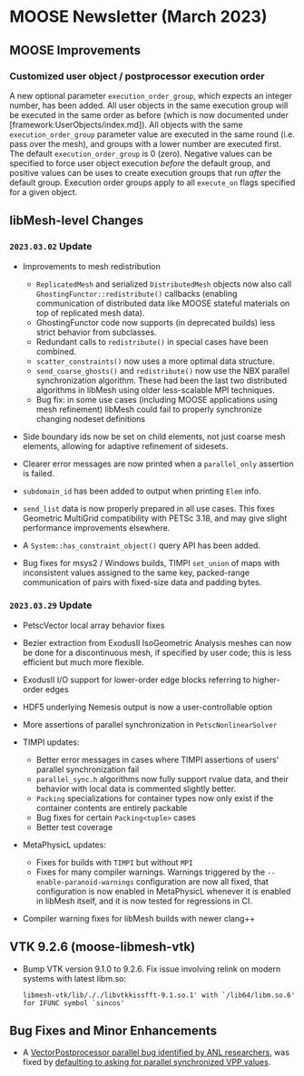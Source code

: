 # MOOSE Newsletter (March 2023)

## MOOSE Improvements

### Customized user object / postprocessor execution order

A new optional parameter `execution_order_group`, which expects an integer number, has been added.
All user objects in the same execution group will be executed in the same order as before (which
is now documented under [framework:UserObjects/index.md]). All objects with the same `execution_order_group`
parameter value are executed in the same round (i.e. pass over the mesh), and groups with a lower
number are executed first. The default `execution_order_group` is 0 (zero). Negative values can be
specified to force user object execution *before* the default group, and positive values can be uses
to create execution groups that run *after* the default group. Execution order groups apply to all
`execute_on` flags specified for a given object.

## libMesh-level Changes

### `2023.03.02` Update

- Improvements to mesh redistribution

  - `ReplicatedMesh` and serialized `DistributedMesh` objects now also
    call `GhostingFunctor::redistribute()` callbacks (enabling
    communication of distributed data like MOOSE stateful materials on
    top of replicated mesh data).
  - GhostingFunctor code now supports (in deprecated builds) less
    strict behavior from subclasses.
  - Redundant calls to `redistribute()` in special cases have been
    combined.
  - `scatter_constraints()` now uses a more optimal data structure.
  - `send_coarse_ghosts()` and `redistribute()` now use the NBX
    parallel synchronization algorithm.  These had been the last two
    distributed algorithms in libMesh using older less-scalable
    MPI techniques.
  - Bug fix: in some use cases (including MOOSE applications using
    mesh refinement) libMesh could fail to properly synchronize
    changing nodeset definitions

- Side boundary ids now be set on child elements, not just coarse mesh
  elements, allowing for adaptive refinement of sidesets.
- Clearer error messages are now printed when a `parallel_only`
  assertion is failed.
- `subdomain_id` has been added to output when printing `Elem` info.
- `send_list` data is now properly prepared in all use cases.  This
  fixes Geometric MultiGrid compatibility with PETSc 3.18, and may
  give slight performance improvements elsewhere.
- A `System::has_constraint_object()` query API has been added.
- Bug fixes for msys2 / Windows builds, TIMPI `set_union` of maps with
  inconsistent values assigned to the same key, packed-range
  communication of pairs with fixed-size data and padding bytes.

### `2023.03.29` Update

- PetscVector local array behavior fixes
- Bezier extraction from ExodusII IsoGeometric Analysis meshes can now
  be done for a discontinuous mesh, if specified by user code; this is
  less efficient but much more flexible.
- ExodusII I/O support for lower-order edge blocks referring to
  higher-order edges
- HDF5 underlying Nemesis output is now a user-controllable option
- More assertions of parallel synchronization in
  `PetscNonlinearSolver`
- TIMPI updates:

  - Better error messages in cases where TIMPI assertions of users'
    parallel synchronization fail
  - `parallel_sync.h` algorithms now fully support rvalue data, and
    their behavior with local data is commented slightly better.
  - `Packing` specializations for container types now only exist if
    the container contents are entirely packable
  - Bug fixes for certain `Packing<tuple>` cases
  - Better test coverage

- MetaPhysicL updates:
  - Fixes for builds with `TIMPI` but without `MPI`
  - Fixes for many compiler warnings.  Warnings triggered by
    the `--enable-paranoid-warnings` configuration are now all fixed, that
    configuration is now enabled in MetaPhysicL whenever it is enabled
    in libMesh itself, and it is now tested for regressions in CI.

- Compiler warning fixes for libMesh builds with newer clang++

## VTK 9.2.6 (moose-libmesh-vtk)

- Bump VTK version 9.1.0 to 9.2.6. Fix issue involving relink on modern
  systems with latest libm.so:

  ```pre
  libmesh-vtk/lib/././libvtkkissfft-9.1.so.1' with `/lib64/libm.so.6' for IFUNC symbol `sincos'
  ```

## Bug Fixes and Minor Enhancements

- A [VectorPostprocessor parallel bug identified by ANL researchers](https://github.com/idaholab/moose/issues/23514), was fixed by [defaulting to asking for parallel synchronized VPP values](https://github.com/idaholab/moose/pull/23588).
